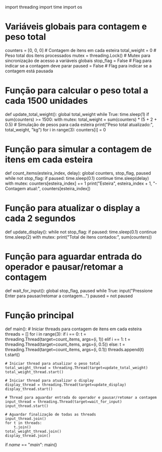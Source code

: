 import threading
import time
import os

# Variáveis globais para contagem e peso total
counters = [0, 0, 0]  # Contagem de itens em cada esteira
total_weight = 0  # Peso total dos itens processados
mutex = threading.Lock()  # Mutex para sincronização de acesso a variáveis globais
stop_flag = False  # Flag para indicar se a contagem deve parar
paused = False  # Flag para indicar se a contagem está pausada

# Função para calcular o peso total a cada 1500 unidades
def update_total_weight():
    global total_weight
    while True:
        time.sleep(1)
        if sum(counters) >= 1500:
            with mutex:
                total_weight = sum(counters) * (5 + 2 + 0.5)  # Simulação de pesos para cada esteira
            print("Peso total atualizado:", total_weight, "kg")
            for i in range(3):
                counters[i] = 0

# Função para simular a contagem de itens em cada esteira
def count_items(esteira_index, delay):
    global counters, stop_flag, paused
    while not stop_flag:
        if paused:
            time.sleep(0.1)
            continue
        time.sleep(delay)
        with mutex:
            counters[esteira_index] += 1
            print("Esteira", esteira_index + 1, "- Contagem atual:", counters[esteira_index])

# Função para atualizar o display a cada 2 segundos
def update_display():
    while not stop_flag:
        if paused:
            time.sleep(0.1)
            continue
        time.sleep(2)
        with mutex:
            print("Total de itens contados:", sum(counters))

# Função para aguardar entrada do operador e pausar/retomar a contagem
def wait_for_input():
    global stop_flag, paused
    while True:
        input("Pressione Enter para pausar/retomar a contagem...")
        paused = not paused

# Função principal
def main():
    # Iniciar threads para contagem de itens em cada esteira
    threads = []
    for i in range(3):
        if i == 0:
            t = threading.Thread(target=count_items, args=(i, 1))
        elif i == 1:
            t = threading.Thread(target=count_items, args=(i, 0.5))
        else:
            t = threading.Thread(target=count_items, args=(i, 0.1))
        threads.append(t)
        t.start()

    # Iniciar thread para atualizar o peso total
    total_weight_thread = threading.Thread(target=update_total_weight)
    total_weight_thread.start()

    # Iniciar thread para atualizar o display
    display_thread = threading.Thread(target=update_display)
    display_thread.start()

    # Thread para aguardar entrada do operador e pausar/retomar a contagem
    input_thread = threading.Thread(target=wait_for_input)
    input_thread.start()

    # Aguardar finalização de todas as threads
    input_thread.join()
    for t in threads:
        t.join()
    total_weight_thread.join()
    display_thread.join()

if _name_ == "_main_":
    main()
